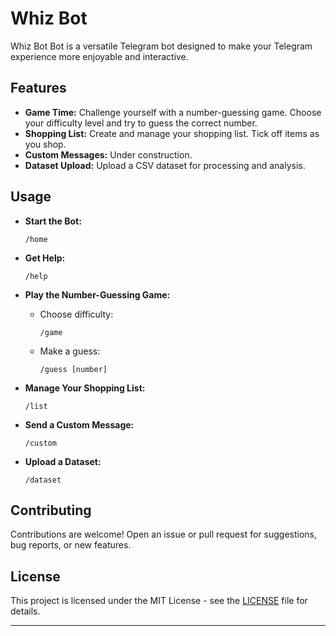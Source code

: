 # Whiz Bot

Whiz Bot Bot is a versatile Telegram bot designed to make your Telegram experience more enjoyable and interactive.

## Features

- **Game Time:** Challenge yourself with a number-guessing game. Choose your difficulty level and try to guess the correct number.
- **Shopping List:** Create and manage your shopping list. Tick off items as you shop.
- **Custom Messages:** Under construction.
- **Dataset Upload:** Upload a CSV dataset for processing and analysis.

## Usage

- **Start the Bot:**
  ```
  /home
  ```

- **Get Help:**
  ```
  /help
  ```

- **Play the Number-Guessing Game:**
  - Choose difficulty:
    ```
    /game
    ```
  - Make a guess:
    ```
    /guess [number]
    ```

- **Manage Your Shopping List:**
  ```
  /list
  ```

- **Send a Custom Message:**
  ```
  /custom
  ```

- **Upload a Dataset:**
  ```
  /dataset
  ```

## Contributing

Contributions are welcome! Open an issue or pull request for suggestions, bug reports, or new features.

## License

This project is licensed under the MIT License - see the [LICENSE](LICENSE) file for details.

---
